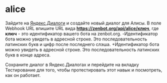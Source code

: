 # alice
 Зайдите на [Яндекс.Диалоги](https://beta.dialogs.yandex.ru/developer) и создайте новый диалог для Алисы.
 В поле Webhook URL впишите URL вида **https://zenbot.org/api/alice/ключ**, где **ключ** - это идентификатор вашего бота на zenbot.org.
-Идентификатор бота можно увидеть в адресной строке. Это последовательность латинских букв и цифр после последнего слэша.
+Идентификатор бота можно увидеть в адресной строке. Это последовательность латинских букв в конце адреса.
 
 Сохраните диалог в Яндекс.Диалогах и перейдите на вкладку Тестирование для того, чтобы протестировать этот навык и посмотреть, как он работает.
